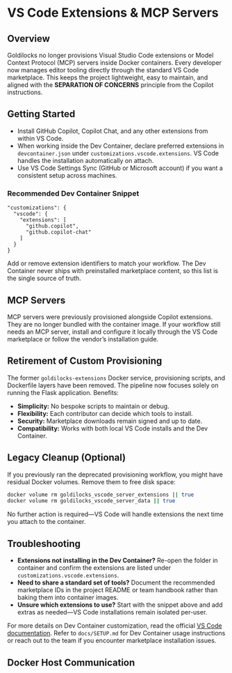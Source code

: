 # VS Code Extensions & MCP Servers

## Overview

Goldilocks no longer provisions Visual Studio Code extensions or Model Context Protocol (MCP) servers inside Docker containers. Every developer now manages editor tooling directly through the standard VS Code marketplace. This keeps the project lightweight, easy to maintain, and aligned with the **SEPARATION OF CONCERNS** principle from the Copilot instructions.

## Getting Started

- Install GitHub Copilot, Copilot Chat, and any other extensions from within VS Code.
- When working inside the Dev Container, declare preferred extensions in `devcontainer.json` under `customizations.vscode.extensions`. VS Code handles the installation automatically on attach.
- Use VS Code Settings Sync (GitHub or Microsoft account) if you want a consistent setup across machines.

### Recommended Dev Container Snippet

```jsonc
"customizations": {
  "vscode": {
    "extensions": [
      "github.copilot",
      "github.copilot-chat"
    ]
  }
}
```

Add or remove extension identifiers to match your workflow. The Dev Container never ships with preinstalled marketplace content, so this list is the single source of truth.

## MCP Servers

MCP servers were previously provisioned alongside Copilot extensions. They are no longer bundled with the container image. If your workflow still needs an MCP server, install and configure it locally through the VS Code marketplace or follow the vendor’s installation guide.

## Retirement of Custom Provisioning

The former `goldilocks-extensions` Docker service, provisioning scripts, and Dockerfile layers have been removed. The pipeline now focuses solely on running the Flask application. Benefits:

- **Simplicity:** No bespoke scripts to maintain or debug.
- **Flexibility:** Each contributor can decide which tools to install.
- **Security:** Marketplace downloads remain signed and up to date.
- **Compatibility:** Works with both local VS Code installs and the Dev Container.

## Legacy Cleanup (Optional)

If you previously ran the deprecated provisioning workflow, you might have residual Docker volumes. Remove them to free disk space:

```bash
docker volume rm goldilocks_vscode_server_extensions || true
docker volume rm goldilocks_vscode_server_data || true
```

No further action is required—VS Code will handle extensions the next time you attach to the container.

## Troubleshooting

- **Extensions not installing in the Dev Container?** Re-open the folder in container and confirm the extensions are listed under `customizations.vscode.extensions`.
- **Need to share a standard set of tools?** Document the recommended marketplace IDs in the project README or team handbook rather than baking them into container images.
- **Unsure which extensions to use?** Start with the snippet above and add extras as needed—VS Code installations remain isolated per-user.

For more details on Dev Container customization, read the official [VS Code documentation](https://code.visualstudio.com/docs/devcontainers/containers#_creating-a-devcontainerjson-file).
Refer to `docs/SETUP.md` for Dev Container usage instructions or reach out to the team if you encounter marketplace installation issues.

## Docker Host Communication
